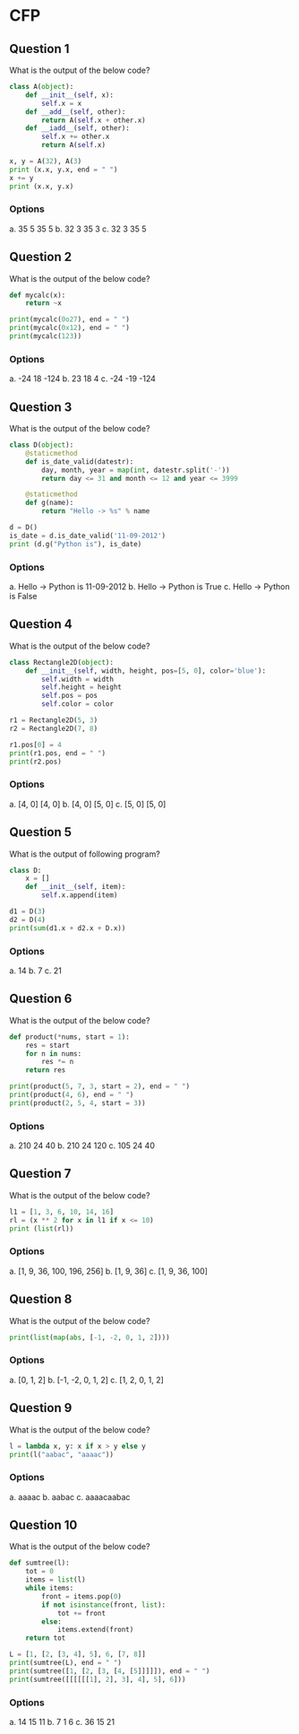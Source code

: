 # CFP

## Question 1
What is the output of the below code?
````python
class A(object):
    def __init__(self, x):
        self.x = x
    def __add__(self, other):
        return A(self.x + other.x)
    def __iadd__(self, other):
        self.x += other.x
        return A(self.x)

x, y = A(32), A(3)
print (x.x, y.x, end = " ")
x += y
print (x.x, y.x)
````
### Options
a. 35 5 35 5
b. 32 3 35 3
c. 32 3 35 5

## Question 2
What is the output of the below code?
````python
def mycalc(x):
    return ~x

print(mycalc(0o27), end = " ")
print(mycalc(0x12), end = " ")
print(mycalc(123))
````
### Options
a. -24 18 -124
b. 23 18 4
c. -24 -19 -124

## Question 3
What is the output of the below code?
````python
class D(object):
    @staticmethod
    def is_date_valid(datestr):
        day, month, year = map(int, datestr.split('-'))
        return day <= 31 and month <= 12 and year <= 3999

    @staticmethod
    def g(name):
        return "Hello -> %s" % name

d = D()
is_date = d.is_date_valid('11-09-2012')
print (d.g("Python is"), is_date)
````
### Options
a. Hello -> Python is 11-09-2012
b. Hello -> Python is True
c. Hello -> Python is False

## Question 4
What is the output of the below code?
````python
class Rectangle2D(object):
    def __init__(self, width, height, pos=[5, 0], color='blue'):
        self.width = width
        self.height = height
        self.pos = pos
        self.color = color

r1 = Rectangle2D(5, 3)
r2 = Rectangle2D(7, 8)

r1.pos[0] = 4
print(r1.pos, end = " ")
print(r2.pos)
````
### Options
a. [4, 0] [4, 0]
b. [4, 0] [5, 0]
c. [5, 0] [5, 0]

## Question 5
What is the output of following program?
````python
class D:
    x = []
    def __init__(self, item):
        self.x.append(item)

d1 = D(3)
d2 = D(4)
print(sum(d1.x + d2.x + D.x))
````
### Options
a. 14
b. 7
c. 21

## Question 6
What is the output of the below code?
````python
def product(*nums, start = 1):
    res = start
    for n in nums:
        res *= n
    return res

print(product(5, 7, 3, start = 2), end = " ")
print(product(4, 6), end = " ")
print(product(2, 5, 4, start = 3))
````
### Options
a. 210 24 40
b. 210 24 120
c. 105 24 40

## Question 7
What is the output of the below code?
````python
l1 = [1, 3, 6, 10, 14, 16]
rl = (x ** 2 for x in l1 if x <= 10)
print (list(rl))
````
### Options
a. [1, 9, 36, 100, 196, 256]
b. [1, 9, 36]
c. [1, 9, 36, 100]

## Question 8
What is the output of the below code?
````python
print(list(map(abs, [-1, -2, 0, 1, 2])))
````
### Options
a. [0, 1, 2]
b. [-1, -2, 0, 1, 2]
c. [1, 2, 0, 1, 2]

## Question 9
What is the output of the below code?
````python
l = lambda x, y: x if x > y else y
print(l("aabac", "aaaac"))
````
### Options
a. aaaac
b. aabac
c. aaaacaabac

## Question 10
What is the output of the below code?
````python
def sumtree(l):
    tot = 0
    items = list(l)
    while items:
        front = items.pop(0)
        if not isinstance(front, list):
            tot += front
        else:
            items.extend(front)
    return tot

L = [1, [2, [3, 4], 5], 6, [7, 8]]
print(sumtree(L), end = " ")
print(sumtree([1, [2, [3, [4, [5]]]]]), end = " ")
print(sumtree([[[[[[1], 2], 3], 4], 5], 6]))
````
### Options
a. 14 15 11
b. 7 1 6
c. 36 15 21

